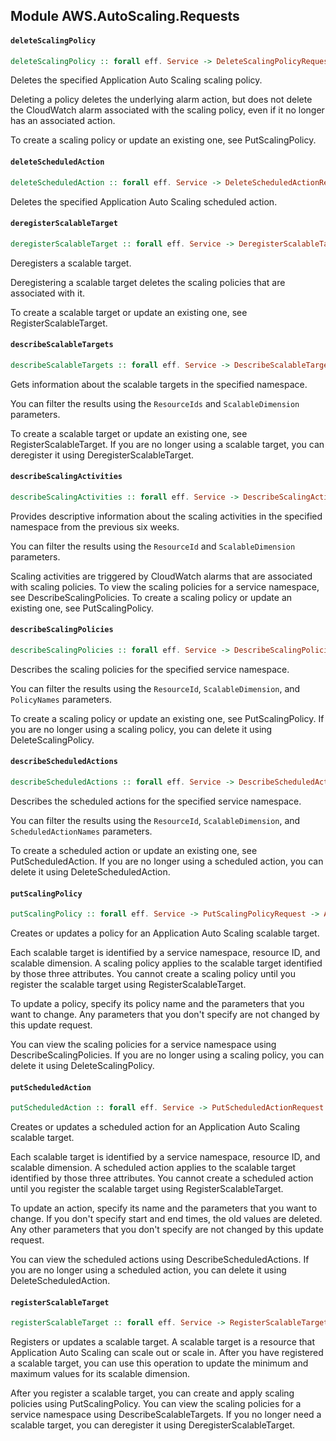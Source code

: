 ## Module AWS.AutoScaling.Requests

#### `deleteScalingPolicy`

``` purescript
deleteScalingPolicy :: forall eff. Service -> DeleteScalingPolicyRequest -> Aff (exception :: EXCEPTION | eff) DeleteScalingPolicyResponse
```

<p>Deletes the specified Application Auto Scaling scaling policy.</p> <p>Deleting a policy deletes the underlying alarm action, but does not delete the CloudWatch alarm associated with the scaling policy, even if it no longer has an associated action.</p> <p>To create a scaling policy or update an existing one, see <a>PutScalingPolicy</a>.</p>

#### `deleteScheduledAction`

``` purescript
deleteScheduledAction :: forall eff. Service -> DeleteScheduledActionRequest -> Aff (exception :: EXCEPTION | eff) DeleteScheduledActionResponse
```

<p>Deletes the specified Application Auto Scaling scheduled action.</p>

#### `deregisterScalableTarget`

``` purescript
deregisterScalableTarget :: forall eff. Service -> DeregisterScalableTargetRequest -> Aff (exception :: EXCEPTION | eff) DeregisterScalableTargetResponse
```

<p>Deregisters a scalable target.</p> <p>Deregistering a scalable target deletes the scaling policies that are associated with it.</p> <p>To create a scalable target or update an existing one, see <a>RegisterScalableTarget</a>.</p>

#### `describeScalableTargets`

``` purescript
describeScalableTargets :: forall eff. Service -> DescribeScalableTargetsRequest -> Aff (exception :: EXCEPTION | eff) DescribeScalableTargetsResponse
```

<p>Gets information about the scalable targets in the specified namespace.</p> <p>You can filter the results using the <code>ResourceIds</code> and <code>ScalableDimension</code> parameters.</p> <p>To create a scalable target or update an existing one, see <a>RegisterScalableTarget</a>. If you are no longer using a scalable target, you can deregister it using <a>DeregisterScalableTarget</a>.</p>

#### `describeScalingActivities`

``` purescript
describeScalingActivities :: forall eff. Service -> DescribeScalingActivitiesRequest -> Aff (exception :: EXCEPTION | eff) DescribeScalingActivitiesResponse
```

<p>Provides descriptive information about the scaling activities in the specified namespace from the previous six weeks.</p> <p>You can filter the results using the <code>ResourceId</code> and <code>ScalableDimension</code> parameters.</p> <p>Scaling activities are triggered by CloudWatch alarms that are associated with scaling policies. To view the scaling policies for a service namespace, see <a>DescribeScalingPolicies</a>. To create a scaling policy or update an existing one, see <a>PutScalingPolicy</a>.</p>

#### `describeScalingPolicies`

``` purescript
describeScalingPolicies :: forall eff. Service -> DescribeScalingPoliciesRequest -> Aff (exception :: EXCEPTION | eff) DescribeScalingPoliciesResponse
```

<p>Describes the scaling policies for the specified service namespace.</p> <p>You can filter the results using the <code>ResourceId</code>, <code>ScalableDimension</code>, and <code>PolicyNames</code> parameters.</p> <p>To create a scaling policy or update an existing one, see <a>PutScalingPolicy</a>. If you are no longer using a scaling policy, you can delete it using <a>DeleteScalingPolicy</a>.</p>

#### `describeScheduledActions`

``` purescript
describeScheduledActions :: forall eff. Service -> DescribeScheduledActionsRequest -> Aff (exception :: EXCEPTION | eff) DescribeScheduledActionsResponse
```

<p>Describes the scheduled actions for the specified service namespace.</p> <p>You can filter the results using the <code>ResourceId</code>, <code>ScalableDimension</code>, and <code>ScheduledActionNames</code> parameters.</p> <p>To create a scheduled action or update an existing one, see <a>PutScheduledAction</a>. If you are no longer using a scheduled action, you can delete it using <a>DeleteScheduledAction</a>.</p>

#### `putScalingPolicy`

``` purescript
putScalingPolicy :: forall eff. Service -> PutScalingPolicyRequest -> Aff (exception :: EXCEPTION | eff) PutScalingPolicyResponse
```

<p>Creates or updates a policy for an Application Auto Scaling scalable target.</p> <p>Each scalable target is identified by a service namespace, resource ID, and scalable dimension. A scaling policy applies to the scalable target identified by those three attributes. You cannot create a scaling policy until you register the scalable target using <a>RegisterScalableTarget</a>.</p> <p>To update a policy, specify its policy name and the parameters that you want to change. Any parameters that you don't specify are not changed by this update request.</p> <p>You can view the scaling policies for a service namespace using <a>DescribeScalingPolicies</a>. If you are no longer using a scaling policy, you can delete it using <a>DeleteScalingPolicy</a>.</p>

#### `putScheduledAction`

``` purescript
putScheduledAction :: forall eff. Service -> PutScheduledActionRequest -> Aff (exception :: EXCEPTION | eff) PutScheduledActionResponse
```

<p>Creates or updates a scheduled action for an Application Auto Scaling scalable target.</p> <p>Each scalable target is identified by a service namespace, resource ID, and scalable dimension. A scheduled action applies to the scalable target identified by those three attributes. You cannot create a scheduled action until you register the scalable target using <a>RegisterScalableTarget</a>.</p> <p>To update an action, specify its name and the parameters that you want to change. If you don't specify start and end times, the old values are deleted. Any other parameters that you don't specify are not changed by this update request.</p> <p>You can view the scheduled actions using <a>DescribeScheduledActions</a>. If you are no longer using a scheduled action, you can delete it using <a>DeleteScheduledAction</a>.</p>

#### `registerScalableTarget`

``` purescript
registerScalableTarget :: forall eff. Service -> RegisterScalableTargetRequest -> Aff (exception :: EXCEPTION | eff) RegisterScalableTargetResponse
```

<p>Registers or updates a scalable target. A scalable target is a resource that Application Auto Scaling can scale out or scale in. After you have registered a scalable target, you can use this operation to update the minimum and maximum values for its scalable dimension.</p> <p>After you register a scalable target, you can create and apply scaling policies using <a>PutScalingPolicy</a>. You can view the scaling policies for a service namespace using <a>DescribeScalableTargets</a>. If you no longer need a scalable target, you can deregister it using <a>DeregisterScalableTarget</a>.</p>


